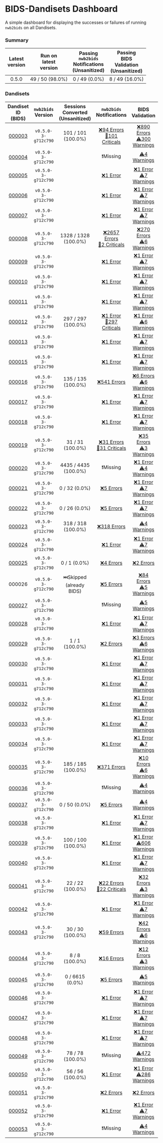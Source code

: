 # BIDS-Dandisets Dashboard
A simple dashboard for displaying the successes or failures of running `nwb2bids` on all Dandisets.
### Summary
|  Latest<br>version  |  Run on<br>latest<br>version  |  Passing<br>`nwb2bids`<br>Notifications<br>(Unsanitized)  |  Passing<br>BIDS<br>Validation<br>(Unsanitized)  |
| :-----------------: | :---------------------------: | :-------------------------------------------------------: | :----------------------------------------------: |
|        0.5.0        |        49 / 50 (98.0%)        |                       0 / 49 (0.0%)                       |                  8 / 49 (16.0%)                  |
### Dandisets
|                Dandiset ID<br>(BIDS)                |  `nwb2bids`<br>Version  |  Sessions<br>Converted<br>(Unsanitized)  |                                                        `nwb2bids`<br>Notifications                                                         |                                                         BIDS<br>Validation                                                         |
| :-------------------------------------------------: | :---------------------: | :--------------------------------------: | :----------------------------------------------------------------------------------------------------------------------------------------: | :--------------------------------------------------------------------------------------------------------------------------------: |
| [000003](https://github.com/bids-dandisets//000003) |   `v0.5.0-3-g712c790`   |            101 / 101 (100.0%)            | [❌94 Errors<br>🔶101 Criticals](https://github.com/bids-dandisets//000003/blob/draft/derivatives/validations/nwb2bids_notifications.json) | [❌890 Errors<br>⚠️300 Warnings](https://github.com/bids-dandisets//000003/blob/draft/derivatives/validations/bids_validation.txt) |
| [000004](https://github.com/bids-dandisets//000004) |   `v0.5.0-3-g712c790`   |                                          |                                                                 ❗Missing                                                                  |          [⚠️4 Warnings](https://github.com/bids-dandisets//000004/blob/draft/derivatives/validations/bids_validation.txt)          |
| [000005](https://github.com/bids-dandisets//000005) |   `v0.5.0-3-g712c790`   |                                          |           [❌1 Error](https://github.com/bids-dandisets//000005/blob/draft/derivatives/validations/nwb2bids_notifications.json)            |   [❌1 Error<br>⚠️7 Warnings](https://github.com/bids-dandisets//000005/blob/draft/derivatives/validations/bids_validation.txt)    |
| [000006](https://github.com/bids-dandisets//000006) |   `v0.5.0-3-g712c790`   |                                          |           [❌1 Error](https://github.com/bids-dandisets//000006/blob/draft/derivatives/validations/nwb2bids_notifications.json)            |   [❌1 Error<br>⚠️7 Warnings](https://github.com/bids-dandisets//000006/blob/draft/derivatives/validations/bids_validation.txt)    |
| [000007](https://github.com/bids-dandisets//000007) |   `v0.5.0-3-g712c790`   |                                          |           [❌1 Error](https://github.com/bids-dandisets//000007/blob/draft/derivatives/validations/nwb2bids_notifications.json)            |   [❌1 Error<br>⚠️7 Warnings](https://github.com/bids-dandisets//000007/blob/draft/derivatives/validations/bids_validation.txt)    |
| [000008](https://github.com/bids-dandisets//000008) |   `v0.5.0-3-g712c790`   |           1328 / 1328 (100.0%)           | [❌2657 Errors<br>🔶2 Criticals](https://github.com/bids-dandisets//000008/blob/draft/derivatives/validations/nwb2bids_notifications.json) |  [❌270 Errors<br>⚠️6 Warnings](https://github.com/bids-dandisets//000008/blob/draft/derivatives/validations/bids_validation.txt)  |
| [000009](https://github.com/bids-dandisets//000009) |   `v0.5.0-3-g712c790`   |                                          |           [❌1 Error](https://github.com/bids-dandisets//000009/blob/draft/derivatives/validations/nwb2bids_notifications.json)            |   [❌1 Error<br>⚠️7 Warnings](https://github.com/bids-dandisets//000009/blob/draft/derivatives/validations/bids_validation.txt)    |
| [000010](https://github.com/bids-dandisets//000010) |   `v0.5.0-3-g712c790`   |                                          |           [❌1 Error](https://github.com/bids-dandisets//000010/blob/draft/derivatives/validations/nwb2bids_notifications.json)            |   [❌1 Error<br>⚠️7 Warnings](https://github.com/bids-dandisets//000010/blob/draft/derivatives/validations/bids_validation.txt)    |
| [000011](https://github.com/bids-dandisets//000011) |   `v0.5.0-3-g712c790`   |                                          |           [❌1 Error](https://github.com/bids-dandisets//000011/blob/draft/derivatives/validations/nwb2bids_notifications.json)            |   [❌1 Error<br>⚠️7 Warnings](https://github.com/bids-dandisets//000011/blob/draft/derivatives/validations/bids_validation.txt)    |
| [000012](https://github.com/bids-dandisets//000012) |   `v0.5.0-3-g712c790`   |            297 / 297 (100.0%)            |  [❌1 Error<br>🔶297 Criticals](https://github.com/bids-dandisets//000012/blob/draft/derivatives/validations/nwb2bids_notifications.json)  |   [❌1 Error<br>⚠️6 Warnings](https://github.com/bids-dandisets//000012/blob/draft/derivatives/validations/bids_validation.txt)    |
| [000013](https://github.com/bids-dandisets//000013) |   `v0.5.0-3-g712c790`   |                                          |           [❌1 Error](https://github.com/bids-dandisets//000013/blob/draft/derivatives/validations/nwb2bids_notifications.json)            |   [❌1 Error<br>⚠️7 Warnings](https://github.com/bids-dandisets//000013/blob/draft/derivatives/validations/bids_validation.txt)    |
| [000015](https://github.com/bids-dandisets//000015) |   `v0.5.0-3-g712c790`   |                                          |           [❌1 Error](https://github.com/bids-dandisets//000015/blob/draft/derivatives/validations/nwb2bids_notifications.json)            |   [❌1 Error<br>⚠️7 Warnings](https://github.com/bids-dandisets//000015/blob/draft/derivatives/validations/bids_validation.txt)    |
| [000016](https://github.com/bids-dandisets//000016) |   `v0.5.0-3-g712c790`   |            135 / 135 (100.0%)            |          [❌541 Errors](https://github.com/bids-dandisets//000016/blob/draft/derivatives/validations/nwb2bids_notifications.json)          |   [❌6 Errors<br>⚠️6 Warnings](https://github.com/bids-dandisets//000016/blob/draft/derivatives/validations/bids_validation.txt)   |
| [000017](https://github.com/bids-dandisets//000017) |   `v0.5.0-3-g712c790`   |                                          |           [❌1 Error](https://github.com/bids-dandisets//000017/blob/draft/derivatives/validations/nwb2bids_notifications.json)            |   [❌1 Error<br>⚠️7 Warnings](https://github.com/bids-dandisets//000017/blob/draft/derivatives/validations/bids_validation.txt)    |
| [000018](https://github.com/bids-dandisets//000018) |   `v0.5.0-3-g712c790`   |                                          |           [❌1 Error](https://github.com/bids-dandisets//000018/blob/draft/derivatives/validations/nwb2bids_notifications.json)            |   [❌1 Error<br>⚠️7 Warnings](https://github.com/bids-dandisets//000018/blob/draft/derivatives/validations/bids_validation.txt)    |
| [000019](https://github.com/bids-dandisets//000019) |   `v0.5.0-3-g712c790`   |             31 / 31 (100.0%)             | [❌31 Errors<br>🔶31 Criticals](https://github.com/bids-dandisets//000019/blob/draft/derivatives/validations/nwb2bids_notifications.json)  |  [❌35 Errors<br>⚠️3 Warnings](https://github.com/bids-dandisets//000019/blob/draft/derivatives/validations/bids_validation.txt)   |
| [000020](https://github.com/bids-dandisets//000020) |   `v0.5.0-3-g712c790`   |           4435 / 4435 (100.0%)           |                                                                 ❗Missing                                                                  |   [❌1 Error<br>⚠️4 Warnings](https://github.com/bids-dandisets//000020/blob/draft/derivatives/validations/bids_validation.txt)    |
| [000021](https://github.com/bids-dandisets//000021) |   `v0.5.0-3-g712c790`   |              0 / 32 (0.0%)               |           [❌5 Errors](https://github.com/bids-dandisets//000021/blob/draft/derivatives/validations/nwb2bids_notifications.json)           |   [❌1 Error<br>⚠️7 Warnings](https://github.com/bids-dandisets//000021/blob/draft/derivatives/validations/bids_validation.txt)    |
| [000022](https://github.com/bids-dandisets//000022) |   `v0.5.0-3-g712c790`   |              0 / 26 (0.0%)               |           [❌5 Errors](https://github.com/bids-dandisets//000022/blob/draft/derivatives/validations/nwb2bids_notifications.json)           |   [❌1 Error<br>⚠️7 Warnings](https://github.com/bids-dandisets//000022/blob/draft/derivatives/validations/bids_validation.txt)    |
| [000023](https://github.com/bids-dandisets//000023) |   `v0.5.0-3-g712c790`   |            318 / 318 (100.0%)            |          [❌318 Errors](https://github.com/bids-dandisets//000023/blob/draft/derivatives/validations/nwb2bids_notifications.json)          |          [⚠️4 Warnings](https://github.com/bids-dandisets//000023/blob/draft/derivatives/validations/bids_validation.txt)          |
| [000024](https://github.com/bids-dandisets//000024) |   `v0.5.0-3-g712c790`   |                                          |           [❌1 Error](https://github.com/bids-dandisets//000024/blob/draft/derivatives/validations/nwb2bids_notifications.json)            |   [❌1 Error<br>⚠️7 Warnings](https://github.com/bids-dandisets//000024/blob/draft/derivatives/validations/bids_validation.txt)    |
| [000025](https://github.com/bids-dandisets//000025) |   `v0.5.0-3-g712c790`   |               0 / 1 (0.0%)               |           [❌4 Errors](https://github.com/bids-dandisets//000025/blob/draft/derivatives/validations/nwb2bids_notifications.json)           |           [❌2 Errors](https://github.com/bids-dandisets//000025/blob/draft/derivatives/validations/bids_validation.txt)           |
|                       000026                        |   `v0.5.0-3-g712c790`   |         ⏭️Skipped (already BIDS)         |           [❌5 Errors](https://github.com/bids-dandisets//000026/blob/draft/derivatives/validations/nwb2bids_notifications.json)           |  [❌84 Errors<br>⚠️5 Warnings](https://github.com/bids-dandisets//000026/blob/draft/derivatives/validations/bids_validation.txt)   |
| [000027](https://github.com/bids-dandisets//000027) |   `v0.5.0-3-g712c790`   |                                          |                                                                 ❗Missing                                                                  |          [⚠️5 Warnings](https://github.com/bids-dandisets//000027/blob/draft/derivatives/validations/bids_validation.txt)          |
| [000028](https://github.com/bids-dandisets//000028) |   `v0.5.0-3-g712c790`   |                                          |           [❌1 Error](https://github.com/bids-dandisets//000028/blob/draft/derivatives/validations/nwb2bids_notifications.json)            |   [❌1 Error<br>⚠️7 Warnings](https://github.com/bids-dandisets//000028/blob/draft/derivatives/validations/bids_validation.txt)    |
| [000029](https://github.com/bids-dandisets//000029) |   `v0.5.0-3-g712c790`   |              1 / 1 (100.0%)              |           [❌2 Errors](https://github.com/bids-dandisets//000029/blob/draft/derivatives/validations/nwb2bids_notifications.json)           |   [❌3 Errors<br>⚠️6 Warnings](https://github.com/bids-dandisets//000029/blob/draft/derivatives/validations/bids_validation.txt)   |
| [000030](https://github.com/bids-dandisets//000030) |   `v0.5.0-3-g712c790`   |                                          |           [❌1 Error](https://github.com/bids-dandisets//000030/blob/draft/derivatives/validations/nwb2bids_notifications.json)            |   [❌1 Error<br>⚠️7 Warnings](https://github.com/bids-dandisets//000030/blob/draft/derivatives/validations/bids_validation.txt)    |
| [000031](https://github.com/bids-dandisets//000031) |   `v0.5.0-3-g712c790`   |                                          |           [❌1 Error](https://github.com/bids-dandisets//000031/blob/draft/derivatives/validations/nwb2bids_notifications.json)            |   [❌1 Error<br>⚠️7 Warnings](https://github.com/bids-dandisets//000031/blob/draft/derivatives/validations/bids_validation.txt)    |
| [000032](https://github.com/bids-dandisets//000032) |   `v0.5.0-3-g712c790`   |                                          |           [❌1 Error](https://github.com/bids-dandisets//000032/blob/draft/derivatives/validations/nwb2bids_notifications.json)            |   [❌1 Error<br>⚠️7 Warnings](https://github.com/bids-dandisets//000032/blob/draft/derivatives/validations/bids_validation.txt)    |
| [000033](https://github.com/bids-dandisets//000033) |   `v0.5.0-3-g712c790`   |                                          |           [❌1 Error](https://github.com/bids-dandisets//000033/blob/draft/derivatives/validations/nwb2bids_notifications.json)            |   [❌1 Error<br>⚠️7 Warnings](https://github.com/bids-dandisets//000033/blob/draft/derivatives/validations/bids_validation.txt)    |
| [000034](https://github.com/bids-dandisets//000034) |   `v0.5.0-3-g712c790`   |                                          |           [❌1 Error](https://github.com/bids-dandisets//000034/blob/draft/derivatives/validations/nwb2bids_notifications.json)            |   [❌1 Error<br>⚠️7 Warnings](https://github.com/bids-dandisets//000034/blob/draft/derivatives/validations/bids_validation.txt)    |
| [000035](https://github.com/bids-dandisets//000035) |   `v0.5.0-3-g712c790`   |            185 / 185 (100.0%)            |          [❌371 Errors](https://github.com/bids-dandisets//000035/blob/draft/derivatives/validations/nwb2bids_notifications.json)          |  [❌10 Errors<br>⚠️6 Warnings](https://github.com/bids-dandisets//000035/blob/draft/derivatives/validations/bids_validation.txt)   |
| [000036](https://github.com/bids-dandisets//000036) |   `v0.5.0-3-g712c790`   |                                          |                                                                 ❗Missing                                                                  |          [⚠️4 Warnings](https://github.com/bids-dandisets//000036/blob/draft/derivatives/validations/bids_validation.txt)          |
| [000037](https://github.com/bids-dandisets//000037) |   `v0.5.0-3-g712c790`   |              0 / 50 (0.0%)               |           [❌5 Errors](https://github.com/bids-dandisets//000037/blob/draft/derivatives/validations/nwb2bids_notifications.json)           |          [⚠️4 Warnings](https://github.com/bids-dandisets//000037/blob/draft/derivatives/validations/bids_validation.txt)          |
| [000038](https://github.com/bids-dandisets//000038) |   `v0.5.0-3-g712c790`   |                                          |           [❌1 Error](https://github.com/bids-dandisets//000038/blob/draft/derivatives/validations/nwb2bids_notifications.json)            |   [❌1 Error<br>⚠️7 Warnings](https://github.com/bids-dandisets//000038/blob/draft/derivatives/validations/bids_validation.txt)    |
| [000039](https://github.com/bids-dandisets//000039) |   `v0.5.0-3-g712c790`   |            100 / 100 (100.0%)            |           [❌1 Error](https://github.com/bids-dandisets//000039/blob/draft/derivatives/validations/nwb2bids_notifications.json)            |  [❌1 Error<br>⚠️606 Warnings](https://github.com/bids-dandisets//000039/blob/draft/derivatives/validations/bids_validation.txt)   |
| [000040](https://github.com/bids-dandisets//000040) |   `v0.5.0-3-g712c790`   |                                          |           [❌1 Error](https://github.com/bids-dandisets//000040/blob/draft/derivatives/validations/nwb2bids_notifications.json)            |   [❌1 Error<br>⚠️7 Warnings](https://github.com/bids-dandisets//000040/blob/draft/derivatives/validations/bids_validation.txt)    |
| [000041](https://github.com/bids-dandisets//000041) |   `v0.5.0-3-g712c790`   |             22 / 22 (100.0%)             | [❌22 Errors<br>🔶22 Criticals](https://github.com/bids-dandisets//000041/blob/draft/derivatives/validations/nwb2bids_notifications.json)  |  [❌32 Errors<br>⚠️3 Warnings](https://github.com/bids-dandisets//000041/blob/draft/derivatives/validations/bids_validation.txt)   |
| [000042](https://github.com/bids-dandisets//000042) |   `v0.5.0-3-g712c790`   |                                          |           [❌1 Error](https://github.com/bids-dandisets//000042/blob/draft/derivatives/validations/nwb2bids_notifications.json)            |   [❌1 Error<br>⚠️7 Warnings](https://github.com/bids-dandisets//000042/blob/draft/derivatives/validations/bids_validation.txt)    |
| [000043](https://github.com/bids-dandisets//000043) |   `v0.5.0-3-g712c790`   |             30 / 30 (100.0%)             |          [❌59 Errors](https://github.com/bids-dandisets//000043/blob/draft/derivatives/validations/nwb2bids_notifications.json)           |  [❌42 Errors<br>⚠️6 Warnings](https://github.com/bids-dandisets//000043/blob/draft/derivatives/validations/bids_validation.txt)   |
| [000044](https://github.com/bids-dandisets//000044) |   `v0.5.0-3-g712c790`   |              8 / 8 (100.0%)              |          [❌16 Errors](https://github.com/bids-dandisets//000044/blob/draft/derivatives/validations/nwb2bids_notifications.json)           |  [❌12 Errors<br>⚠️3 Warnings](https://github.com/bids-dandisets//000044/blob/draft/derivatives/validations/bids_validation.txt)   |
| [000045](https://github.com/bids-dandisets//000045) |   `v0.5.0-3-g712c790`   |             0 / 6615 (0.0%)              |           [❌5 Errors](https://github.com/bids-dandisets//000045/blob/draft/derivatives/validations/nwb2bids_notifications.json)           |          [⚠️5 Warnings](https://github.com/bids-dandisets//000045/blob/draft/derivatives/validations/bids_validation.txt)          |
| [000046](https://github.com/bids-dandisets//000046) |   `v0.5.0-3-g712c790`   |                                          |           [❌1 Error](https://github.com/bids-dandisets//000046/blob/draft/derivatives/validations/nwb2bids_notifications.json)            |   [❌1 Error<br>⚠️7 Warnings](https://github.com/bids-dandisets//000046/blob/draft/derivatives/validations/bids_validation.txt)    |
| [000047](https://github.com/bids-dandisets//000047) |   `v0.5.0-3-g712c790`   |                                          |           [❌1 Error](https://github.com/bids-dandisets//000047/blob/draft/derivatives/validations/nwb2bids_notifications.json)            |   [❌1 Error<br>⚠️7 Warnings](https://github.com/bids-dandisets//000047/blob/draft/derivatives/validations/bids_validation.txt)    |
| [000048](https://github.com/bids-dandisets//000048) |   `v0.5.0-3-g712c790`   |                                          |           [❌1 Error](https://github.com/bids-dandisets//000048/blob/draft/derivatives/validations/nwb2bids_notifications.json)            |   [❌1 Error<br>⚠️7 Warnings](https://github.com/bids-dandisets//000048/blob/draft/derivatives/validations/bids_validation.txt)    |
| [000049](https://github.com/bids-dandisets//000049) |   `v0.5.0-3-g712c790`   |             78 / 78 (100.0%)             |                                                                 ❗Missing                                                                  |         [⚠️472 Warnings](https://github.com/bids-dandisets//000049/blob/draft/derivatives/validations/bids_validation.txt)         |
| [000050](https://github.com/bids-dandisets//000050) |   `v0.5.0-3-g712c790`   |             56 / 56 (100.0%)             |           [❌1 Error](https://github.com/bids-dandisets//000050/blob/draft/derivatives/validations/nwb2bids_notifications.json)            |  [❌1 Error<br>⚠️286 Warnings](https://github.com/bids-dandisets//000050/blob/draft/derivatives/validations/bids_validation.txt)   |
| [000051](https://github.com/bids-dandisets//000051) |   `v0.5.0-3-g712c790`   |                                          |           [❌2 Errors](https://github.com/bids-dandisets//000051/blob/draft/derivatives/validations/nwb2bids_notifications.json)           |           [❌2 Errors](https://github.com/bids-dandisets//000051/blob/draft/derivatives/validations/bids_validation.txt)           |
| [000052](https://github.com/bids-dandisets//000052) |   `v0.5.0-3-g712c790`   |                                          |           [❌1 Error](https://github.com/bids-dandisets//000052/blob/draft/derivatives/validations/nwb2bids_notifications.json)            |   [❌1 Error<br>⚠️7 Warnings](https://github.com/bids-dandisets//000052/blob/draft/derivatives/validations/bids_validation.txt)    |
| [000053](https://github.com/bids-dandisets//000053) |   `v0.5.0-3-g712c790`   |                                          |                                                                 ❗Missing                                                                  |          [⚠️4 Warnings](https://github.com/bids-dandisets//000053/blob/draft/derivatives/validations/bids_validation.txt)          |